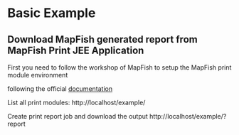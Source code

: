 # Basic Example
## Download MapFish generated report from MapFish Print JEE Application

First you need to follow the workshop of MapFish to setup the MapFish print module environment

following the official [documentation](http://mapfish.github.io/mapfish-print-doc/)

List all print modules: http://localhost/example/

Create print report job and download the output http://localhost/example/?report